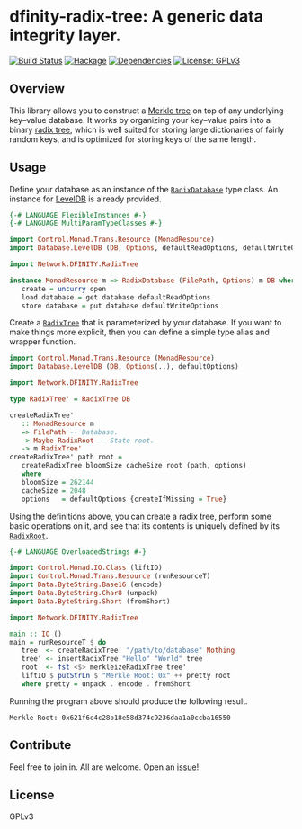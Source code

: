 # dfinity-radix-tree: A generic data integrity layer.
[![Build Status](https://travis-ci.org/dfinity-lab/hs-radix-tree.svg?branch=master)](https://travis-ci.org/dfinity-lab/hs-radix-tree)
[![Hackage](https://img.shields.io/hackage/v/dfinity-radix-tree.svg)](https://hackage.haskell.org/package/dfinity-radix-tree)
[![Dependencies](https://img.shields.io/hackage-deps/v/dfinity-radix-tree.svg)](http://packdeps.haskellers.com/feed?needle=dfinity-radix-tree)
[![License: GPLv3](https://img.shields.io/badge/License-GPLv3-blue.svg)](https://www.gnu.org/licenses/gpl-3.0)

## Overview
This library allows you to construct a [Merkle tree](https://en.wikipedia.org/wiki/Merkle_tree) on top of any underlying key–value database. It works by organizing your key–value pairs into a binary [radix tree](https://en.wikipedia.org/wiki/Radix_tree), which is well suited for storing large dictionaries of fairly random keys, and is optimized for storing keys of the same length.

## Usage
Define your database as an instance of the [`RadixDatabase`](https://hackage.haskell.org/package/dfinity-radix-tree/docs/Network-DFINITY-RadixTree.html#t:RadixDatabase) type class. An instance for [LevelDB](http://hackage.haskell.org/package/leveldb-haskell) is already provided.
```haskell
{-# LANGUAGE FlexibleInstances #-}
{-# LANGUAGE MultiParamTypeClasses #-}

import Control.Monad.Trans.Resource (MonadResource)
import Database.LevelDB (DB, Options, defaultReadOptions, defaultWriteOptions, get, open, put)

import Network.DFINITY.RadixTree

instance MonadResource m => RadixDatabase (FilePath, Options) m DB where
   create = uncurry open
   load database = get database defaultReadOptions
   store database = put database defaultWriteOptions
```
Create a [`RadixTree`](https://hackage.haskell.org/package/dfinity-radix-tree/docs/Network-DFINITY-RadixTree.html#t:RadixTree) that is parameterized by your database. If you want to make things more explicit, then you can define a simple type alias and wrapper function.
```haskell
import Control.Monad.Trans.Resource (MonadResource)
import Database.LevelDB (DB, Options(..), defaultOptions)

import Network.DFINITY.RadixTree

type RadixTree' = RadixTree DB

createRadixTree'
   :: MonadResource m
   => FilePath -- Database.
   -> Maybe RadixRoot -- State root.
   -> m RadixTree'
createRadixTree' path root =
   createRadixTree bloomSize cacheSize root (path, options)
   where
   bloomSize = 262144
   cacheSize = 2048
   options   = defaultOptions {createIfMissing = True}
```
Using the definitions above, you can create a radix tree, perform some basic operations on it, and see that its contents is uniquely defined by its [`RadixRoot`](https://hackage.haskell.org/package/dfinity-radix-tree/docs/Network-DFINITY-RadixTree.html#t:RadixRoot).
```haskell
{-# LANGUAGE OverloadedStrings #-}

import Control.Monad.IO.Class (liftIO)
import Control.Monad.Trans.Resource (runResourceT)
import Data.ByteString.Base16 (encode)
import Data.ByteString.Char8 (unpack)
import Data.ByteString.Short (fromShort)

import Network.DFINITY.RadixTree

main :: IO ()
main = runResourceT $ do
   tree  <- createRadixTree' "/path/to/database" Nothing
   tree' <- insertRadixTree "Hello" "World" tree
   root  <- fst <$> merkleizeRadixTree tree'
   liftIO $ putStrLn $ "Merkle Root: 0x" ++ pretty root
   where pretty = unpack . encode . fromShort
```
Running the program above should produce the following result.
```
Merkle Root: 0x621f6e4c28b18e58d374c9236daa1a0ccba16550
```

## Contribute

Feel free to join in. All are welcome. Open an [issue](https://github.com/dfinity-lab/hs-radix-tree/issues)!

## License

GPLv3
